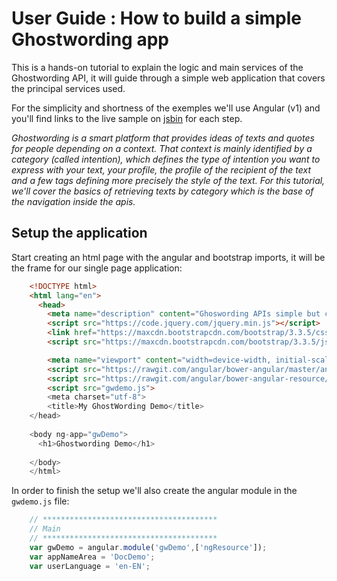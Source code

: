 # User Guide : How to build a simple Ghostwording app

This is a hands-on tutorial to explain the logic and main services of the Ghostwording API, it will guide through a simple web 
application that covers the principal services used. 

For the simplicity and shortness of the exemples we'll use Angular (v1) and you'll find links to the live sample on [jsbin](http://jsbin.com/judixa/) 
for each step.

_Ghostwording is a smart platform that provides ideas of texts and quotes for people depending on a context. That context is 
mainly identified by a category (called intention), which defines the type of intention you want to express with your text, 
your profile, the profile of the recipient of the text and a few tags defining more precisely the style of the text. For this 
tutorial, we'll cover the basics of retrieving texts by category which is the base of the navigation inside the apis._

## Setup the application


Start creating an html page with the angular and bootstrap imports, it will be the frame for our single page application:
```html
    <!DOCTYPE html>
    <html lang="en">
      <head>
        <meta name="description" content="Ghoswording APIs simple but complete demo with application,intentions,texts and userevents">
        <script src="https://code.jquery.com/jquery.min.js"></script>
        <link href="https://maxcdn.bootstrapcdn.com/bootstrap/3.3.5/css/bootstrap.min.css" rel="stylesheet" type="text/css" />
        <script src="https://maxcdn.bootstrapcdn.com/bootstrap/3.3.5/js/bootstrap.min.js"></script>

        <meta name="viewport" content="width=device-width, initial-scale=1.0, maximum-scale=1.0, user-scalable=no">
        <script src="https://rawgit.com/angular/bower-angular/master/angular.min.js"></script>
        <script src="https://rawgit.com/angular/bower-angular-resource/master/angular-resource.min.js"></script>
        <script src="gwdemo.js">
        <meta charset="utf-8">
        <title>My GhostWording Demo</title>
    </head>
      
    <body ng-app="gwDemo">
      <h1>Ghostwording Demo</h1>
      
    </body>
    </html>
```
In order to finish the setup we'll also create the angular module in the `gwdemo.js` file:

```javascript
    // ***************************************
    // Main
    // ***************************************
    var gwDemo = angular.module('gwDemo',['ngResource']);
    var appNameArea = 'DocDemo';
    var userLanguage = 'en-EN';

```


